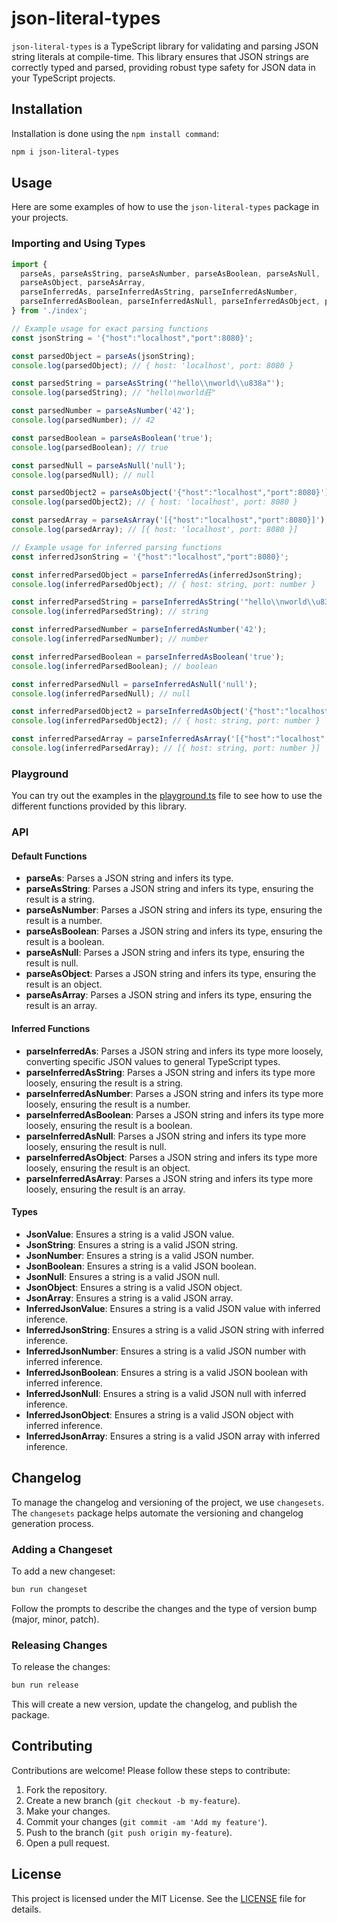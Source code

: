 # json-literal-types

`json-literal-types` is a TypeScript library for validating and parsing JSON string literals at compile-time. This library ensures that JSON strings are correctly typed and parsed, providing robust type safety for JSON data in your TypeScript projects.

## Installation

Installation is done using the `npm install command`:

```bash
npm i json-literal-types
```

## Usage

Here are some examples of how to use the `json-literal-types` package in your projects.

### Importing and Using Types

```typescript
import { 
  parseAs, parseAsString, parseAsNumber, parseAsBoolean, parseAsNull, 
  parseAsObject, parseAsArray, 
  parseInferredAs, parseInferredAsString, parseInferredAsNumber, 
  parseInferredAsBoolean, parseInferredAsNull, parseInferredAsObject, parseInferredAsArray 
} from './index';

// Example usage for exact parsing functions
const jsonString = '{"host":"localhost","port":8080}';

const parsedObject = parseAs(jsonString);
console.log(parsedObject); // { host: 'localhost', port: 8080 }

const parsedString = parseAsString('"hello\\nworld\\u838a"');
console.log(parsedString); // "hello\nworld莊"

const parsedNumber = parseAsNumber('42');
console.log(parsedNumber); // 42

const parsedBoolean = parseAsBoolean('true');
console.log(parsedBoolean); // true

const parsedNull = parseAsNull('null');
console.log(parsedNull); // null

const parsedObject2 = parseAsObject('{"host":"localhost","port":8080}');
console.log(parsedObject2); // { host: 'localhost', port: 8080 }

const parsedArray = parseAsArray('[{"host":"localhost","port":8080}]');
console.log(parsedArray); // [{ host: 'localhost', port: 8080 }]

// Example usage for inferred parsing functions
const inferredJsonString = '{"host":"localhost","port":8080}';

const inferredParsedObject = parseInferredAs(inferredJsonString);
console.log(inferredParsedObject); // { host: string, port: number }

const inferredParsedString = parseInferredAsString('"hello\\nworld\\u838a"');
console.log(inferredParsedString); // string

const inferredParsedNumber = parseInferredAsNumber('42');
console.log(inferredParsedNumber); // number

const inferredParsedBoolean = parseInferredAsBoolean('true');
console.log(inferredParsedBoolean); // boolean

const inferredParsedNull = parseInferredAsNull('null');
console.log(inferredParsedNull); // null

const inferredParsedObject2 = parseInferredAsObject('{"host":"localhost","port":8080}');
console.log(inferredParsedObject2); // { host: string, port: number }

const inferredParsedArray = parseInferredAsArray('[{"host":"localhost","port":8080}]');
console.log(inferredParsedArray); // [{ host: string, port: number }]
```

### Playground

You can try out the examples in the [playground.ts](https://stackblitz.com/github/teamchong/json-literal-types?file=src%2Fplayground.ts) file to see how to use the different functions provided by this library.


### API

#### Default Functions

- **parseAs**: Parses a JSON string and infers its type.
- **parseAsString**: Parses a JSON string and infers its type, ensuring the result is a string.
- **parseAsNumber**: Parses a JSON string and infers its type, ensuring the result is a number.
- **parseAsBoolean**: Parses a JSON string and infers its type, ensuring the result is a boolean.
- **parseAsNull**: Parses a JSON string and infers its type, ensuring the result is null.
- **parseAsObject**: Parses a JSON string and infers its type, ensuring the result is an object.
- **parseAsArray**: Parses a JSON string and infers its type, ensuring the result is an array.

#### Inferred Functions

- **parseInferredAs**: Parses a JSON string and infers its type more loosely, converting specific JSON values to general TypeScript types.
- **parseInferredAsString**: Parses a JSON string and infers its type more loosely, ensuring the result is a string.
- **parseInferredAsNumber**: Parses a JSON string and infers its type more loosely, ensuring the result is a number.
- **parseInferredAsBoolean**: Parses a JSON string and infers its type more loosely, ensuring the result is a boolean.
- **parseInferredAsNull**: Parses a JSON string and infers its type more loosely, ensuring the result is null.
- **parseInferredAsObject**: Parses a JSON string and infers its type more loosely, ensuring the result is an object.
- **parseInferredAsArray**: Parses a JSON string and infers its type more loosely, ensuring the result is an array.

#### Types

- **JsonValue**: Ensures a string is a valid JSON value.
- **JsonString**: Ensures a string is a valid JSON string.
- **JsonNumber**: Ensures a string is a valid JSON number.
- **JsonBoolean**: Ensures a string is a valid JSON boolean.
- **JsonNull**: Ensures a string is a valid JSON null.
- **JsonObject**: Ensures a string is a valid JSON object.
- **JsonArray**: Ensures a string is a valid JSON array.
- **InferredJsonValue**: Ensures a string is a valid JSON value with inferred inference.
- **InferredJsonString**: Ensures a string is a valid JSON string with inferred inference.
- **InferredJsonNumber**: Ensures a string is a valid JSON number with inferred inference.
- **InferredJsonBoolean**: Ensures a string is a valid JSON boolean with inferred inference.
- **InferredJsonNull**: Ensures a string is a valid JSON null with inferred inference.
- **InferredJsonObject**: Ensures a string is a valid JSON object with inferred inference.
- **InferredJsonArray**: Ensures a string is a valid JSON array with inferred inference.

## Changelog

To manage the changelog and versioning of the project, we use `changesets`. The `changesets` package helps automate the versioning and changelog generation process.

### Adding a Changeset

To add a new changeset:

```bash
bun run changeset
```

Follow the prompts to describe the changes and the type of version bump (major, minor, patch).

### Releasing Changes

To release the changes:

```bash
bun run release
```

This will create a new version, update the changelog, and publish the package.

## Contributing

Contributions are welcome! Please follow these steps to contribute:

1. Fork the repository.
2. Create a new branch (`git checkout -b my-feature`).
3. Make your changes.
4. Commit your changes (`git commit -am 'Add my feature'`).
5. Push to the branch (`git push origin my-feature`).
6. Open a pull request.

## License

This project is licensed under the MIT License. See the [LICENSE](LICENSE) file for details.